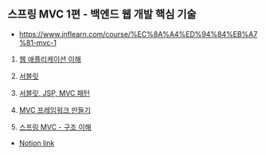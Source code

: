 ## 스프링 MVC 1편 - 백엔드 웹 개발 핵심 기술

- https://www.inflearn.com/course/%EC%8A%A4%ED%94%84%EB%A7%81-mvc-1

1. [웹 애플리케이션 이해](https://github.com/kyh1126/TIL/blob/main/lecture/%EC%8A%A4%ED%94%84%EB%A7%81_MVC_1%ED%8E%B8/1_%EC%9B%B9_%EC%95%A0%ED%94%8C%EB%A6%AC%EC%BC%80%EC%9D%B4%EC%85%98_%EC%9D%B4%ED%95%B4.md)

2. [서블릿](https://github.com/kyh1126/TIL/blob/main/lecture/%EC%8A%A4%ED%94%84%EB%A7%81_MVC_1%ED%8E%B8/2_%EC%84%9C%EB%B8%94%EB%A6%BF.md)

3. [서블릿, JSP, MVC 패턴](https://github.com/kyh1126/TIL/blob/main/lecture/%EC%8A%A4%ED%94%84%EB%A7%81_MVC_1%ED%8E%B8/3_%EC%84%9C%EB%B8%94%EB%A6%BF%2CJSP%2CMVC%ED%8C%A8%ED%84%B4.md)

4. [MVC 프레임워크 만들기]()

5. [스프링 MVC - 구조 이해]()


- [Notion link](https://www.notion.so/MVC-1-5422e9f6df2a44b38dad055d4c9340fd)
